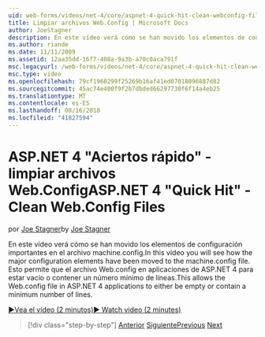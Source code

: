 ```yaml
---
uid: web-forms/videos/net-4/core/aspnet-4-quick-hit-clean-webconfig-files
title: Limpiar archivos Web.Config | Microsoft Docs
author: JoeStagner
description: En este vídeo verá cómo se han movido los elementos de configuración importantes en el archivo machine.config. Esto permite que el archivo Web.config en la aplicación de ASP.NET 4...
ms.author: riande
ms.date: 11/11/2009
ms.assetid: 12aa35dd-16f7-408a-9a3b-a70c0aca791f
msc.legacyurl: /web-forms/videos/net-4/core/aspnet-4-quick-hit-clean-webconfig-files
msc.type: video
ms.openlocfilehash: 79cf1960299f25269b16af41ed07018096887d82
ms.sourcegitcommit: 45ac74e400f9f2b7dbded66297730f6f14a4eb25
ms.translationtype: MT
ms.contentlocale: es-ES
ms.lasthandoff: 08/16/2018
ms.locfileid: "41827594"
---
```

<a name="aspnet-4-quick-hit---clean-webconfig-files"></a><span data-ttu-id="48054-104">ASP.NET 4 "Aciertos rápido" - limpiar archivos Web.Config</span><span class="sxs-lookup"><span data-stu-id="48054-104">ASP.NET 4 "Quick Hit" - Clean Web.Config Files</span></span>
====================
<span data-ttu-id="48054-105">por [Joe Stagner](https://github.com/JoeStagner)</span><span class="sxs-lookup"><span data-stu-id="48054-105">by [Joe Stagner](https://github.com/JoeStagner)</span></span>

<span data-ttu-id="48054-106">En este vídeo verá cómo se han movido los elementos de configuración importantes en el archivo machine.config.</span><span class="sxs-lookup"><span data-stu-id="48054-106">In this video you will see how the major configuration elements have been moved to the machine.config file.</span></span> <span data-ttu-id="48054-107">Esto permite que el archivo Web.config en aplicaciones de ASP.NET 4 para estar vacío o contener un número mínimo de líneas.</span><span class="sxs-lookup"><span data-stu-id="48054-107">This allows the Web.config file in ASP.NET 4 applications to either be empty or contain a minimum number of lines.</span></span>

[<span data-ttu-id="48054-108">&#9654;Vea el vídeo (2 minutos)</span><span class="sxs-lookup"><span data-stu-id="48054-108">&#9654; Watch video (2 minutes)</span></span>](https://channel9.msdn.com/Blogs/ASP-NET-Site-Videos/aspnet-4-quick-hit-clean-webconfig-files)

> [!div class="step-by-step"]
> <span data-ttu-id="48054-109">[Anterior](aspnet-4-quick-hit-auto-start.md)
> [Siguiente](aspnet-4-quick-hit-predictable-client-ids.md)</span><span class="sxs-lookup"><span data-stu-id="48054-109">[Previous](aspnet-4-quick-hit-auto-start.md)
[Next](aspnet-4-quick-hit-predictable-client-ids.md)</span></span>
